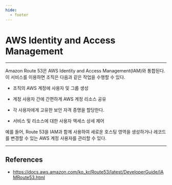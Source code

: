 ```yaml
---
hide:
  - footer
---
```


# AWS Identity and Access Management

---

Amazon Route 53은 AWS Identity and Access Management(IAM)와 통합된다. 이 서비스를 이용하면 조직은 다음과 같은 작업을 수행할 수 있다.

- 조직의 AWS 계정에 사용자 및 그룹 생성

- 계정 사용자 간에 간편하게 AWS 계정 리소스 공유

- 각 사용자에게 고유한 보안 자격 증명을 할당한다.

- 서비스 및 리소스에 대한 사용자 액세스 상세 제어

예를 들어, Route 53을 IAM과 함께 사용하여 새로운 호스팅 영역을 생성하거나 레코드를 변경할 수 있는 AWS 계정 사용자를 관리할 수 있다.

---

## References

- <https://docs.aws.amazon.com/ko_kr/Route53/latest/DeveloperGuide/IAMRoute53.html>
